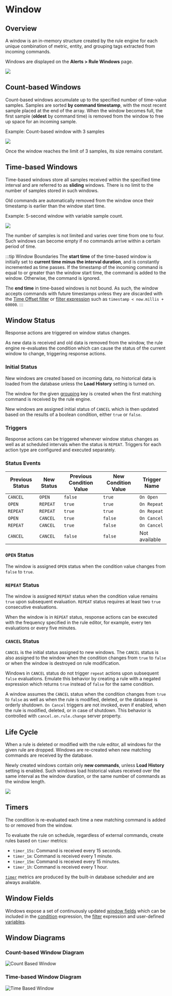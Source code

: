 # Window

## Overview

A window is an in-memory structure created by the rule engine for each unique combination of metric, entity, and grouping tags extracted from incoming commands.

Windows are displayed on the **Alerts > Rule Windows** page.

![](./images/rule-windows.png)

## Count-based Windows

Count-based windows accumulate up to the specified number of time-value samples. Samples are sorted **by command timestamp**, with the most recent sample placed at the end of the array. When the window becomes full, the first sample (**oldest** by command time) is removed from the window to free up space for an incoming sample.

Example: Count-based window with 3 samples

![](./resources/window-count.svg)

Once the window reaches the limit of 3 samples, its size remains constant.

## Time-based Windows

Time-based windows store all samples received within the specified time interval and are referred to as **sliding** windows. There is no limit to the number of samples stored in such windows.

Old commands are automatically removed from the window once their timestamp is earlier than the window start time.

Example: 5-second window with variable sample count.

![](./resources/window-time.svg)

The number of samples is not limited and varies over time from one to four. Such windows can become empty if no commands arrive within a certain period of time.

<!-- markdownlint-enable MD032 -->
:::tip Window Boundaries
The **start time** of the time-based window is initially set to **current time minus the interval duration**, and is constantly incremented as time passes. If the timestamp of the incoming command is equal to or greater than the window start time, the command is added to the window. Otherwise, the command is ignored.

The **end time** in time-based windows is not bound. As such, the window accepts commands with future timestamps unless they are discarded with the [Time Offset filter](filters.md#time-offset-filter) or [filter expression](filters.md#filter-expression) such as `timestamp < now.millis + 60000`.
:::
<!-- markdownlint-disable MD032 -->

## Window Status

Response actions are triggered on window status changes.

As new data is received and old data is removed from the window, the rule engine re-evaluates the condition which can cause the status of the current window to change, triggering response actions.

### Initial Status

New windows are created based on incoming data, no historical data is loaded from the database unless the **Load History** setting is turned on.

The window for the given [grouping](grouping.md) key is created when the first matching command is received by the rule engine.

New windows are assigned initial status of `CANCEL` which is then updated based on the results of a boolean condition, either `true` or `false`.

### Triggers

Response actions can be triggered whenever window status changes as well as at scheduled intervals when the status is `REPEAT`. Triggers for each action type are configured and executed separately.

### Status Events

| Previous Status | New Status | Previous Condition Value | New Condition Value | Trigger Name |
| --- | --- | --- | --- | --- |
| `CANCEL` | `OPEN` | `false` | `true` | `On Open` |
| `OPEN`  | `REPEAT` | `true` | `true` | `On Repeat` |
| `REPEAT` | `REPEAT` | `true` | `true` | `On Repeat` |
| `OPEN` | `CANCEL` | `true` | `false` | `On Cancel` |
| `REPEAT` | `CANCEL` | `true` | `false` | `On Cancel` |
| `CANCEL` | `CANCEL` | `false` | `false` | Not available |

### `OPEN` Status

The window is assigned `OPEN` status when the condition value changes from `false` to `true`.

### `REPEAT` Status

The window is assigned `REPEAT` status when the condition value remains `true` upon subsequent evaluation. `REPEAT` status requires at least two `true` consecutive evaluations.

When the window is in `REPEAT` status, response actions can be executed with the frequency specified in the rule editor, for example, every ten evaluations or every five minutes.

### `CANCEL` Status

`CANCEL` is the initial status assigned to new windows. The `CANCEL` status is also assigned to the window when the condition changes from `true` to `false` or when the window is destroyed on rule modification.

Windows in `CANCEL` status do not trigger `repeat` actions upon subsequent `false` evaluations. Emulate this behavior by creating a rule with a negated expression which returns `true` instead of `false` for the same condition.

A window assumes the `CANCEL` status when the condition changes from `true` to `false` as well as when the rule is modified, deleted, or the database is orderly shutdown. `On Cancel` triggers are not invoked, even if enabled, when the rule is modified, deleted, or in case of shutdown.  This behavior is controlled with `cancel.on.rule.change` server property.

## Life Cycle

When a rule is deleted or modified with the rule editor, all windows for the given rule are dropped. Windows are re-created when new matching commands are received by the database.

Newly created windows contain only **new commands**, unless **Load History** setting is enabled. Such windows load historical values received over the same interval as the window duration, or the same number of commands as the window length.

![](./images/load-history.png)

## Timers

The condition is re-evaluated each time a new matching command is added to or removed from the window.

To evaluate the rule on schedule, regardless of external commands, create rules based on `timer` metrics:

* `timer_15s`: Command is received every 15 seconds.
* `timer_1m`: Command is received every 1 minute.
* `timer_15m`: Command is received every 15 minutes.
* `timer_1h`: Command is received every 1 hour.

[`timer`](scheduled-rules.md) metrics are produced by the built-in database scheduler and are always available.

## Window Fields

Windows expose a set of continuously updated [window fields](window-fields.md) which can be included in the [condition](condition.md) expression, the [filter](filters.md) expression and user-defined [variables](variables.md).

## Window Diagrams

### Count-based Window Diagram

![Count Based Window](./images/count_based_window3.png)

### Time-based Window Diagram

![Time Based Window](./images/time_based_window3.png)